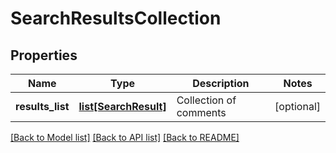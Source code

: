 # SearchResultsCollection

## Properties
Name | Type | Description | Notes
------------ | ------------- | ------------- | -------------
**results_list** | [**list[SearchResult]**](SearchResult.md) | Collection of comments | [optional] 

[[Back to Model list]](../README.md#documentation-for-models) [[Back to API list]](../README.md#documentation-for-api-endpoints) [[Back to README]](../README.md)


